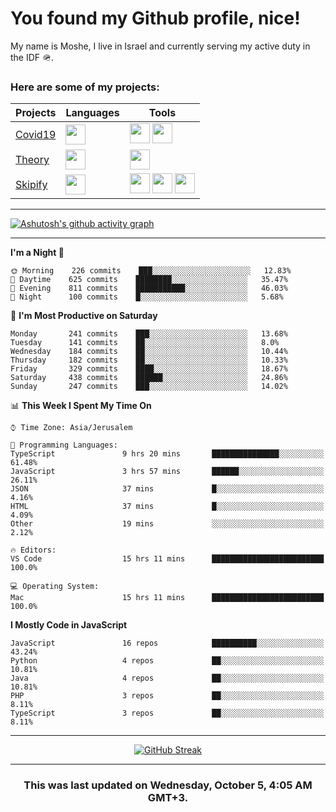 <h1>You found my Github profile, nice!</h1>
<p>
    My name is Moshe, I live in Israel and currently serving my active duty in the IDF 🪖.
</p>

<h3>Here are some of my projects:</h3>

| Projects                                          | Languages                                                                                   | Tools                                                                                                                                                                                                                                                                       |
| ------------------------------------------------- | ------------------------------------------------------------------------------------------- | --------------------------------------------------------------------------------------------------------------------------------------------------------------------------------------------------------------------------------------------------------------------------- |
| [Covid19](https://github.com/jewishmoses/covid19) | <img height="32" width="32" src="https://unpkg.com/simple-icons@v6/icons/php.svg" />        | <img height="32" width="32" src="https://unpkg.com/simple-icons@v6/icons/laravel.svg" /> <img height="32" width="32" src="https://unpkg.com/simple-icons@v6/icons/livewire.svg" />                                                                                          |
| [Theory](https://github.com/jewishmoses/theory)   | <img height="32" width="32" src="https://unpkg.com/simple-icons@v6/icons/python.svg" />     | <img height="32" width="32" src="https://unpkg.com/simple-icons@v6/icons/django.svg" />                                                                                                                                                                                     |
| [Skipify](https://github.com/jewishmoses/skipify) | <img height="32" width="32" src="https://unpkg.com/simple-icons@v6/icons/javascript.svg" /> | <img height="32" width="32" src="https://unpkg.com/simple-icons@v6/icons/sqlite.svg" /> <img height="32" width="32" src="https://unpkg.com/simple-icons@v6/icons/sequelize.svg" /> <img height="32" width="32" src="https://unpkg.com/simple-icons@v6/icons/express.svg" /> |

<hr />

[![Ashutosh's github activity graph](https://activity-graph.herokuapp.com/graph?username=jewishmoses&theme=github&bg_color=fff&line=216e39&color=000&point=000)](https://github.com/jewishmoses/github-readme-activity-graph)

<hr />

<!--START_SECTION:waka-->
**I'm a Night 🦉** 

```text
🌞 Morning    226 commits    ███░░░░░░░░░░░░░░░░░░░░░░   12.83% 
🌆 Daytime    625 commits    ████████░░░░░░░░░░░░░░░░░   35.47% 
🌃 Evening    811 commits    ███████████░░░░░░░░░░░░░░   46.03% 
🌙 Night      100 commits    █░░░░░░░░░░░░░░░░░░░░░░░░   5.68%

```
📅 **I'm Most Productive on Saturday** 

```text
Monday       241 commits    ███░░░░░░░░░░░░░░░░░░░░░░   13.68% 
Tuesday      141 commits    ██░░░░░░░░░░░░░░░░░░░░░░░   8.0% 
Wednesday    184 commits    ██░░░░░░░░░░░░░░░░░░░░░░░   10.44% 
Thursday     182 commits    ██░░░░░░░░░░░░░░░░░░░░░░░   10.33% 
Friday       329 commits    ████░░░░░░░░░░░░░░░░░░░░░   18.67% 
Saturday     438 commits    ██████░░░░░░░░░░░░░░░░░░░   24.86% 
Sunday       247 commits    ███░░░░░░░░░░░░░░░░░░░░░░   14.02%

```


📊 **This Week I Spent My Time On** 

```text
⌚︎ Time Zone: Asia/Jerusalem

💬 Programming Languages: 
TypeScript               9 hrs 20 mins       ███████████████░░░░░░░░░░   61.48% 
JavaScript               3 hrs 57 mins       ██████░░░░░░░░░░░░░░░░░░░   26.11% 
JSON                     37 mins             █░░░░░░░░░░░░░░░░░░░░░░░░   4.16% 
HTML                     37 mins             █░░░░░░░░░░░░░░░░░░░░░░░░   4.09% 
Other                    19 mins             ░░░░░░░░░░░░░░░░░░░░░░░░░   2.12%

🔥 Editors: 
VS Code                  15 hrs 11 mins      █████████████████████████   100.0%

💻 Operating System: 
Mac                      15 hrs 11 mins      █████████████████████████   100.0%

```

**I Mostly Code in JavaScript** 

```text
JavaScript               16 repos            ██████████░░░░░░░░░░░░░░░   43.24% 
Python                   4 repos             ██░░░░░░░░░░░░░░░░░░░░░░░   10.81% 
Java                     4 repos             ██░░░░░░░░░░░░░░░░░░░░░░░   10.81% 
PHP                      3 repos             ██░░░░░░░░░░░░░░░░░░░░░░░   8.11% 
TypeScript               3 repos             ██░░░░░░░░░░░░░░░░░░░░░░░   8.11%

```



<!--END_SECTION:waka-->

<hr />

<div align="center">

[![GitHub Streak](https://github-readme-streak-stats.herokuapp.com?user=jewishmoses&date_format=M%20j%5B%2C%20Y%5D)](https://git.io/streak-stats)

</div>

<hr/>

<div align="center">
    <h3>This was last updated on Wednesday, October 5, 4:05 AM GMT+3.</h3>
</div>
